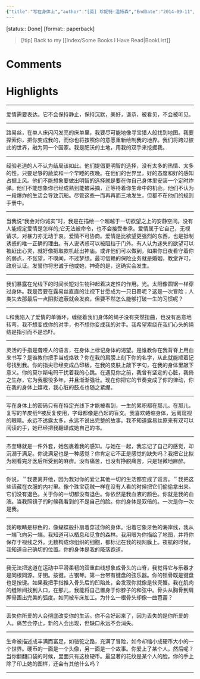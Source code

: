 ```yaml
---
{"title":"写在身体上","author":"[英] 珍妮特·温特森","EndDate":"2014-09-11","publisher":"新星出版社","dg-publish":true,"permalink":"/BookNotes/写在身体上/","dgPassFrontmatter":true,"noteIcon":""}
---
```


[status:: Done]
[format:: paperback]

>[!tip] Back to my [[Index/Some Books I Have Read\|BookList]]

# Comments

# Highlights
----
爱情需要表达。它不会保持静止，保持沉默，美好，谦恭，被看见，不会被听见。

----

路易丝，在单人床闪闪发亮的床单里，我要尽可能地像寻宝猎人般找到地图。我要探索你，把你变成我的，而你也将按照你的意愿重新绘制我的地界。我们将跨过彼此的世界，融为同一个国家。我是肥沃的土地，用我的双手来挖掘我。

-----

经验老道的人不认为结局该如此。他们提倡更明智的选择，没有太多的热情、太多的性，只要足够的蔬菜和一个早睡的夜晚。在他们的世界里，好的态度和好的感知占据上风。他们不能想象要做出明智的选择就是要在你自己身体里安装一个定时炸弹。他们不能想象你已经成熟到能被采摘，正等待着你生命中的机会。他们不认为一段爆炸的生活会导致沉船。尽管这些一而再再而三地发生，但都不在他们的规则手册中。

----

当我说“我会对你诚实”时，我是在描绘一个超越于一切欲望之上的安静空间。没有人能规定爱情是怎样的;它无法被命令，也不会接受奉承。爱情属于它自己，无视请求，对暴力亦无动于衷。爱情不可协商。爱情是比欲望更强烈的东西，也是抵制诱惑的唯一正确的理由。有人说诱惑可以被阻挡于门外。有人认为迷失的欲望可以被赶出心灵，就好像把取款机赶出神庙。或许他们可以做到，如果你日夜看守着你的弱点，不张望，不嗅闻，不过梦想。最可信赖的保险业务就是婚姻，教堂许可，政府认证。发誓你将忠诚于他或她，神奇的是，这确实会发生。

----

我们暴露在光线下的时间长短对生物钟起着决定性的作用。光。太阳像圆锯一样穿过身体。我是否要在露易丝直直的注视下甘愿成为一只日晷呢？这是一次冒险；人类失去那最后一点阴影遮蔽就会发疯，但要不然怎么能够打破一生的习惯呢？

---

L和我陷入了爱情的单循环，缠绕着我们身体的绳子没有突然扭曲，也没有恶意地转弯。我不想变成你的对手，也𣎴想你变成我的对手。我希望索绕在我们心头的绳结是指引而不是恐吓。

---
灵活的手指是聋哑人的语言，在身体上标记身体的渴望。是谁教你在我背脊上用血来书写？是谁教你把手当成烙铁？你在我的肩膀上刻下你的名字，从此就能顺着记号找到我。你的指尖已经变成凸印板，在我的皮肤上敲下字句，在我的身体里敲下意义。你的莫尔斯电码干扰着我的心跳。在遇见你之前，我曾有坚定的心脏，我倚之生存，它为我服役多年，并且渐渐强壮。现在你把它的节奏变成了你的律动，你在我的身体上嬉戏，我心脏的鼓点也随之紧绷。

---
写在身体上的密码只有在特定光线下才能被看到，一生的累积都在那儿。在那儿，复写的羊皮纸®被反复使用，字母都像是凸起的盲文。我喜欢蜷缩身体，远离窥视的眼睛。永远不透露太多，永远不说出完整的故事。我不知道露易丝原来有双可以阅读的手，她已经把我翻译成她自己的书。

----
杰奎琳就是一件外套，她包裹着我的感知。与她在一起，我忘记了自己的感觉，却沉溺于满足。你说满足也是一种感觉？你肯定它不正是感觉的缺失吗？我把它比拟为刚看完牙医后所受到的麻痹。没有痛苦，也没有挣脱痛苦，只是轻微地麻醉。

---

你说，＂我要离开他，因为我对你的爱让其他一切的生活都变成了谎言。＂我把这些话藏在衣服的内衬里。像个珠宝窃贼一样在没有人看的时候把它们偷偷拿出来。它们没有退色。关于你的一切都没有退色。你依然是我血液的颜色。你就是我的血液。当我照镜子的时候我看到的不是自己的脸。你的身体是双倍的。一次是你一次是我。 

---

我的眼睛是棕色的，像蝴蝶般扑扇着穿过你的身体。沿着它象牙色的海岸线，我从一端飞向另一端。我知道可以栖息和觅食的森林。我用眼为你描绘了地图，并将你保存于视线之外。无数构成你组织的细胞，都标记在我的视网膜上。夜航的时候，我知道自己确切的位置。你的身体是我的降落跑道。

-----

我无法把这道在运动中平滑柔韧的双重曲线想象成骨头的山脊，我觉得它与乐器才是同根同源。牙钥。按键。古钢琴。第一台带有键盘的弦乐器。你的锁骨既是键盘也是按键。如果我把手指推入骨头后的凹陷处，会发现你就像是软壳蟹。我在肌肉的缝隙间找到入口，在那儿，我能将自己置身于你脖子的和弦中。骨头从胸骨到肩胛骨画出完美的弧度。如同被车床加工。为什么一根骨头却像一曲芭蕾？

---

丢失你所爱的人会彻底改变你的生活。你不会好起来了，因为丢失的是你所爱的人。痛苦会停止，新的人会出现，但缺口永远𣎴会消失。

-----

生命被描述成丰满而富足，如骆驼之路，充满了冒险，如今却缩小成硬币大小的一个世界。硬币的一面是一个头像，另一面是一个故事。你爱上了某个人，然后呢？当你翻翻口袋的时候，里面只有这枚硬币。最显著的花纹是某个人的脸。你的手上除了印上她的图样，还会有其他什么吗？

---